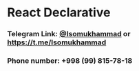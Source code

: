 # React Declarative

### Telegram Link: [@Isomukhammad](https://t.me/Isomukhammad) or https://t.me/Isomukhammad
### Phone number: +998 (99) 815-78-18
